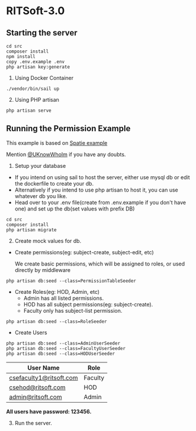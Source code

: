 # RITSoft-3.0

## Starting the server

```
cd src
composer install
npm install
copy .env.example .env
php artisan key:generate
```

1. Using Docker Container
```
./vendor/bin/sail up
```

2. Using PHP artisan
```
php artisan serve
```

## Running the Permission Example

This example is based on [Spatie example](https://www.itsolutionstuff.com/post/laravel-8-user-roles-and-permissions-tutorialexample.html)

Mention [@UKnowWhoIm](https://github.com/UKnowWhoIm/) if you have any doubts.

1. Setup your database
- If you intend on using sail to host the server, either use mysql db or edit the dockerfile to create your db.
- Alternatively if you intend to use php artisan to host it, you can use whatever db you like.
- Head over to your .env file(create from .env.example if you don't have one) and set up the db(set values with prefix DB)
```
cd src
composer install
php artisan migrate
```

2. Create mock values for db.

- Create permissions(eg: subject-create, subject-edit, etc)
  
    We create basic permissions, which will be assigned to roles, or used directly by middleware
```
php artisan db:seed --class=PermissionTableSeeder
```
- Create Roles(eg: HOD, Admin, etc)
    - Admin has all listed permissions.
    - HOD has all subject permissions(eg: subject-create).
    - Faculty only has subject-list permission.
```
php artisan db:seed --class=RoleSeeder
```

- Create Users
```
php artisan db:seed --class=AdminUserSeeder
php artisan db:seed --class=FacultyUserSeeder
php artisan db:seed --class=HODUserSeeder
```

| User Name | Role | 
| --- | --- |
| csefaculty1@ritsoft.com | Faculty |
| csehod@ritsoft.com | HOD |
| admin@ritsoft.com | Admin |

**All users have password: 123456.**

3. Run the server.
